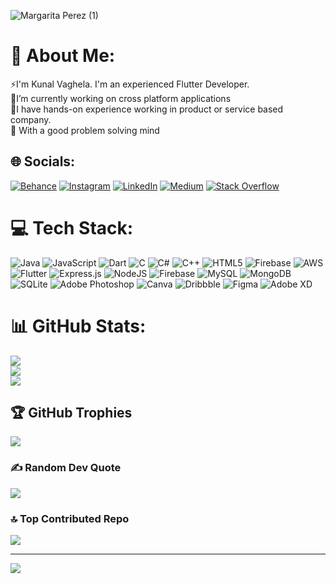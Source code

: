 ![Margarita Perez (1)](https://github.com/Kunal645/Kunal645/assets/89443555/90f2501e-db85-4ef3-9e87-959857cad50c)

# 💫 About Me:
⚡I'm Kunal Vaghela. I'm an experienced Flutter Developer.<br>🔭I’m currently working on cross platform applications<br>👯I have hands-on experience working in product or service based company.<br>🌱 With a good problem solving mind


## 🌐 Socials:
[![Behance](https://img.shields.io/badge/Behance-1769ff?logo=behance&logoColor=white)](https://behance.net/kunalvaghela1) [![Instagram](https://img.shields.io/badge/Instagram-%23E4405F.svg?logo=Instagram&logoColor=white)](https://instagram.com/kunal_vagh_645) [![LinkedIn](https://img.shields.io/badge/LinkedIn-%230077B5.svg?logo=linkedin&logoColor=white)](https://linkedin.com/in/kunal-vagh) [![Medium](https://img.shields.io/badge/Medium-12100E?logo=medium&logoColor=white)](https://medium.com/@kunalvagh645) [![Stack Overflow](https://img.shields.io/badge/-Stackoverflow-FE7A16?logo=stack-overflow&logoColor=white)](https://stackoverflow.com/users/23130632) 

# 💻 Tech Stack:
![Java](https://img.shields.io/badge/java-%23ED8B00.svg?style=flat&logo=openjdk&logoColor=white) ![JavaScript](https://img.shields.io/badge/javascript-%23323330.svg?style=flat&logo=javascript&logoColor=%23F7DF1E) ![Dart](https://img.shields.io/badge/dart-%230175C2.svg?style=flat&logo=dart&logoColor=white) ![C](https://img.shields.io/badge/c-%2300599C.svg?style=flat&logo=c&logoColor=white) ![C#](https://img.shields.io/badge/c%23-%23239120.svg?style=flat&logo=csharp&logoColor=white) ![C++](https://img.shields.io/badge/c++-%2300599C.svg?style=flat&logo=c%2B%2B&logoColor=white) ![HTML5](https://img.shields.io/badge/html5-%23E34F26.svg?style=flat&logo=html5&logoColor=white) ![Firebase](https://img.shields.io/badge/firebase-%23039BE5.svg?style=flat&logo=firebase) ![AWS](https://img.shields.io/badge/AWS-%23FF9900.svg?style=flat&logo=amazon-aws&logoColor=white) ![Flutter](https://img.shields.io/badge/Flutter-%2302569B.svg?style=flat&logo=Flutter&logoColor=white) ![Express.js](https://img.shields.io/badge/express.js-%23404d59.svg?style=flat&logo=express&logoColor=%2361DAFB) ![NodeJS](https://img.shields.io/badge/node.js-6DA55F?style=flat&logo=node.js&logoColor=white) ![Firebase](https://img.shields.io/badge/Firebase-039BE5?style=flat&logo=Firebase&logoColor=white) ![MySQL](https://img.shields.io/badge/mysql-%2300000f.svg?style=flat&logo=mysql&logoColor=white) ![MongoDB](https://img.shields.io/badge/MongoDB-%234ea94b.svg?style=flat&logo=mongodb&logoColor=white) ![SQLite](https://img.shields.io/badge/sqlite-%2307405e.svg?style=flat&logo=sqlite&logoColor=white) ![Adobe Photoshop](https://img.shields.io/badge/adobe%20photoshop-%2331A8FF.svg?style=flat&logo=adobe%20photoshop&logoColor=white) ![Canva](https://img.shields.io/badge/Canva-%2300C4CC.svg?style=flat&logo=Canva&logoColor=white) ![Dribbble](https://img.shields.io/badge/Dribbble-EA4C89?style=flat&logo=dribbble&logoColor=white) ![Figma](https://img.shields.io/badge/figma-%23F24E1E.svg?style=flat&logo=figma&logoColor=white) ![Adobe XD](https://img.shields.io/badge/Adobe%20XD-470137?style=flat&logo=Adobe%20XD&logoColor=#FF61F6)
# 📊 GitHub Stats:
![](https://github-readme-stats.vercel.app/api?username=Kunal645&theme=dark&hide_border=false&include_all_commits=true&count_private=true)<br/>
![](https://github-readme-streak-stats.herokuapp.com/?user=Kunal645&theme=dark&hide_border=false)<br/>
![](https://github-readme-stats.vercel.app/api/top-langs/?username=Kunal645&theme=dark&hide_border=false&include_all_commits=true&count_private=true&layout=compact)

## 🏆 GitHub Trophies
![](https://github-profile-trophy.vercel.app/?username=Kunal645&theme=radical&no-frame=false&no-bg=true&margin-w=4)

### ✍️ Random Dev Quote
![](https://quotes-github-readme.vercel.app/api?type=horizontal&theme=tokyonight)

### 🔝 Top Contributed Repo
![](https://github-contributor-stats.vercel.app/api?username=Kunal645&limit=5&theme=apprentice&combine_all_yearly_contributions=true)

---
[![](https://visitcount.itsvg.in/api?id=Kunal645&icon=5&color=1)](https://visitcount.itsvg.in)

<!-- Proudly created with GPRM ( https://gprm.itsvg.in ) -->
